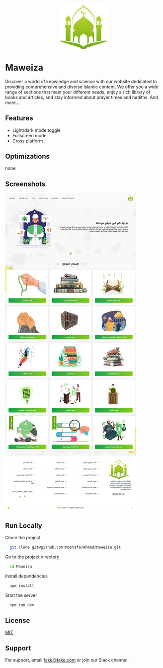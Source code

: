 
<div style="text-align: center;">
  <img 
    src="https://github.com/Mostafa7Ahmad/Maweiza/blob/master/public/logo.png?raw=true" 
    alt="Logo" 
    style="width: 150px; height: auto;" 
  />
</div>


# Maweiza

Discover a world of knowledge and science with our website dedicated to providing comprehensive and diverse Islamic content. We offer you a wide range of sections that meet your different needs, enjoy a rich library of books and articles, and stay informed about prayer times and hadiths. And more...

## Features

- Light/dark mode toggle
- Fullscreen mode
- Cross platform


## Optimizations

none

## Screenshots

![App Screenshot](https://github.com/Mostafa7Ahmad/Maweiza/blob/master/screenshots/1.jpg?raw=true)



## Run Locally

Clone the project

```bash
  git clone git@github.com:Mostafa7Ahmad/Maweiza.git
```

Go to the project directory

```bash
  cd Maweiza
```

Install dependencies

```bash
  npm install
```

Start the server

```bash
  npm run dev
```


## License

[MIT](https://choosealicense.com/licenses/mit/)


## Support

For support, email fake@fake.com or join our Slack channel.

